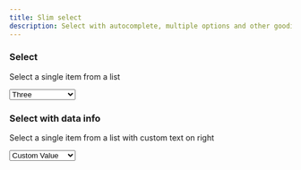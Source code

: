 ```yaml
---
title: Slim select
description: Select with autocomplete, multiple options and other goodies
---
```


### Select

Select a single item from a list

<div
  class="slim-select"
  id="first-select"
>
  <select name="field" data-controller="slim-select">
    <option value>Select an option</option>
    <option value="1">One</option>
    <option value="2">Two</option>
    <option value="3" selected>Three</option>
    <option value="4">Four</option>
    <option value="5">Five</option>
    <option value="6">Six</option>
  </select>
</div>

### Select with data info

Select a single item from a list with custom text on right

<div
  data-controller="select"
  class="slim-select"
  data-select-search-placeholder-value="Filtrar..."
  data-select-container-class="is-fullwidth"
  id="second-select"
>
  <select name="field">
    <option value>Select an option</option>
    <option data-info="Text on right 1" value="One">Item One</option>
    <option data-info="2 days ago" value="Two">Item Two</option>
    <option data-info="15 in stock" value="Three">Item Three</option>
    <option data-info="Last purchase 15 days ago" value="Four">Item Four</option>
    <option data-info="Custom data info" value="Five" selected>Custom Value</option>
  </select>
</div>
